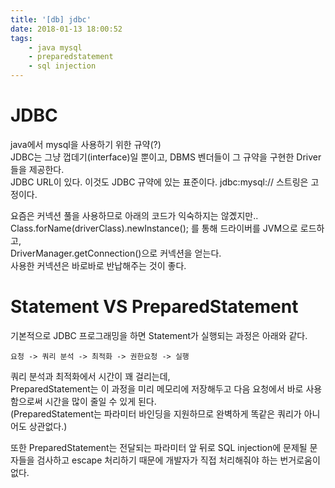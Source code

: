 ```yaml
---
title: '[db] jdbc'
date: 2018-01-13 18:00:52
tags:
    - java mysql
    - preparedstatement
    - sql injection
---
```


# JDBC  
java에서 mysql을 사용하기 위한 규약(?)  
JDBC는 그냥 껍데기(interface)일 뿐이고, DBMS 벤더들이 그 규약을 구현한 Driver 들을 제공한다.  
JDBC URL이 있다. 이것도 JDBC 규약에 있는 표준이다. jdbc:mysql:// 스트링은 고정이다.  

요즘은 커넥션 풀을 사용하므로 아래의 코드가 익숙하지는 않곘지만..  
Class.forName(driverClass).newInstance(); 를 통해 드라이버를 JVM으로 로드하고,  
DriverManager.getConnection()으로 커넥션을 얻는다.  
사용한 커넥션은 바로바로 반납해주는 것이 좋다.  

# Statement VS PreparedStatement
기본적으로 JDBC 프로그래밍을 하면 Statement가 실행되는 과정은 아래와 같다.  

```
요청 -> 쿼리 분석 -> 최적화 -> 권한요청 -> 실행  
```

쿼리 분석과 최적화에서 시간이 꽤 걸리는데,  
PreparedStatement는 이 과정을 미리 메모리에 저장해두고 다음 요청에서 바로 사용함으로써 시간을 많이 줄일 수 있게 된다.  
(PreparedStatement는 파라미터 바인딩을 지원하므로 완벽하게 똑같은 쿼리가 아니어도 상관없다.)  

또한 PreparedStatement는 전달되는 파라미터 앞 뒤로 SQL injection에 문제될 문자들을 검사하고 escape 처리하기 때문에 개발자가 직접 처리해줘야 하는 번거로움이 없다.  

<!-- more -->
